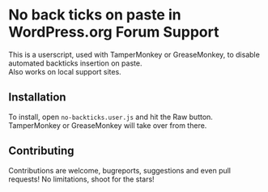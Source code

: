 # No back ticks on paste in WordPress.org Forum Support 

This is a userscript, used with TamperMonkey or GreaseMonkey, to disable automated backticks insertion on paste. <br>
Also works on local support sites.

## Installation

To install, open `no-backticks.user.js` and hit the Raw button. TamperMonkey or GreaseMonkey will take over from there.

## Contributing

Contributions are welcome, bugreports, suggestions and even pull requests! No limitations, shoot for the stars!
